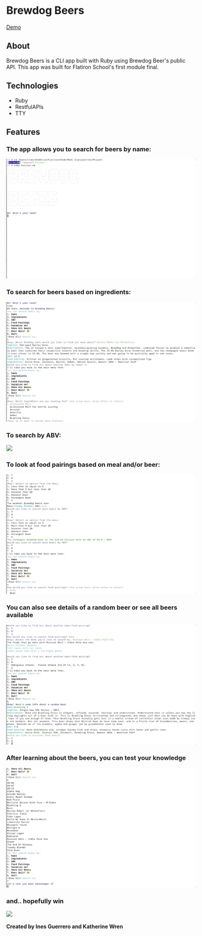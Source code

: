 # Brewdog Beers

[Demo](https://youtu.be/TkP4gItpzp0)

## About

Brewdog Beers is a CLI app built with Ruby using Brewdog Beer's public API.
This app was built for Flatiron School's first module final.

## Technologies

- Ruby
- RestfulAPIs
- TTY

## Features

### The app allows you to search for beers by name:

![](./gifs/Intro.gif)

### To search for beers based on ingredients:

![](./gifs/ingredient.gif)

### To search by ABV:

![](./gifs/abv.gif)

### To look at food pairings based on meal and/or beer:

![](./gifs/food.gif)

### You can also see details of a random beer or see all beers available

![](./gifs/all.gif)

### After learning about the beers, you can test your knowledge

![](./gifs/quiz1.gif)

### and.. hopefully win

![](./gifs/quiz2.gif)

**Created by Ines Guerrero and Katherine Wren**
